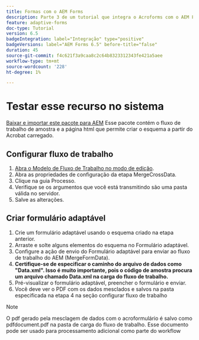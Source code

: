 ```yaml
---
title: Formas com o AEM Forms
description: Parte 3 de um tutorial que integra o Acroforms com o AEM Forms. Teste o fluxo de trabalho e o formulário adaptável no sistema.
feature: adaptive-forms
doc-type: Tutorial
version: 6.5
badgeIntegration: label="Integração" type="positive"
badgeVersions: label="AEM Forms 6.5" before-title="false"
duration: 45
source-git-commit: f4c621f3a9caa8c2c64b8323312343fe421a5aee
workflow-type: tm+mt
source-wordcount: '228'
ht-degree: 1%

---
```



# Testar esse recurso no sistema

[Baixar e importar este pacote para AEM](assets/acro-form-aem-form.zip)
Esse pacote contém o fluxo de trabalho de amostra e a página html que permite criar o esquema a partir do Acrobat carregado.

## Configurar fluxo de trabalho

1. [Abra o Modelo de Fluxo de Trabalho no modo de edição](http://localhost:4502/editor.html/conf/global/settings/workflow/models/MergeAcroformData.html).
2. Abra as propriedades de configuração da etapa MergeCrossData.
3. Clique na guia Processo.
4. Verifique se os argumentos que você está transmitindo são uma pasta válida no servidor.
5. Salve as alterações.

## Criar formulário adaptável

1. Crie um formulário adaptável usando o esquema criado na etapa anterior.
2. Arraste e solte alguns elementos do esquema no Formulário adaptável.
3. Configure a ação de envio do Formulário adaptável para enviar ao fluxo de trabalho do AEM (MergeFormData).
4. **Certifique-se de especificar o caminho do arquivo de dados como &quot;Data.xml&quot;. Isso é muito importante, pois o código de amostra procura um arquivo chamado Data.xml na carga do fluxo de trabalho.**
5. Pré-visualizar o formulário adaptável, preencher o formulário e enviar.
6. Você deve ver o PDF com os dados mesclados e salvos na pasta especificada na etapa 4 na seção configurar fluxo de trabalho

>[!NOTE]
>
>O pdf gerado pela mesclagem de dados com o acroformulário é salvo como pdfdocument.pdf na pasta de carga do fluxo de trabalho. Esse documento pode ser usado para processamento adicional como parte do workflow
